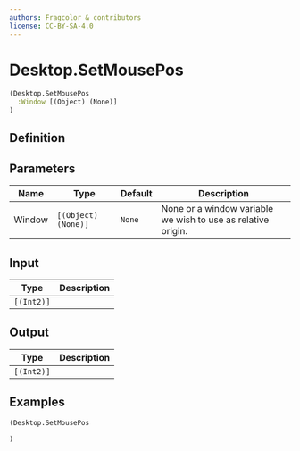 ```yaml
---
authors: Fragcolor & contributors
license: CC-BY-SA-4.0
---
```



# Desktop.SetMousePos

```clojure
(Desktop.SetMousePos
  :Window [(Object) (None)]
)
```


## Definition




## Parameters

| Name | Type | Default | Description |
|------|------|---------|-------------|
| Window | `[(Object) (None)]` | `None` | None or a window variable we wish to use as relative origin. |


## Input

| Type | Description |
|------|-------------|
| `[(Int2)]` |  |


## Output

| Type | Description |
|------|-------------|
| `[(Int2)]` |  |


## Examples

```clojure
(Desktop.SetMousePos

)
```
